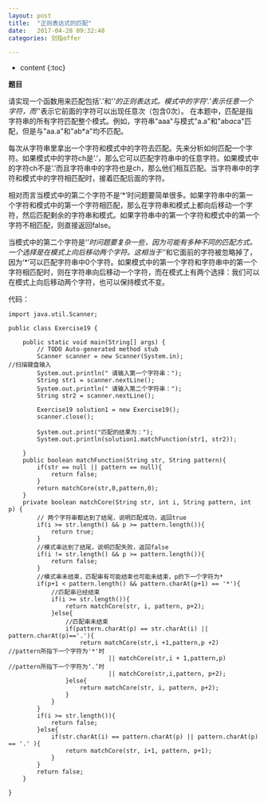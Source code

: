 ```yaml
---
layout: post
title:  "正则表达式的匹配"
date:   2017-04-28 09:32:48
categories: 剑指offer

---
```


* content
{:toc}

**题目**

请实现一个函数用来匹配包括'.'和'*'的正则表达式。模式中的字符'.'表示任意一个字符，而'*'表示它前面的字符可以出现任意次（包含0次）。 在本题中，匹配是指字符串的所有字符匹配整个模式。例如，字符串"aaa"与模式"a.a"和"ab*ac*a"匹配，但是与"aa.a"和"ab*a"均不匹配。

每次从字符串里拿出一个字符和模式中的字符去匹配。先来分析如何匹配一个字符。如果模式中的字符ch是‘.’，那么它可以匹配字符串中的任意字符。如果模式中的字符ch不是’.’而且字符串中的字符也是ch，那么他们相互匹配。当字符串中的字符和模式中的字符相匹配时，接着匹配后面的字符。

相对而言当模式中的第二个字符不是‘*’时问题要简单很多。如果字符串中的第一个字符和模式中的第一个字符相匹配，那么在字符串和模式上都向后移动一个字符，然后匹配剩余的字符串和模式。如果字符串中的第一个字符和模式中的第一个字符不相匹配，则直接返回false。

当模式中的第二个字符是‘*’时问题要复杂一些，因为可能有多种不同的匹配方式。一个选择是在模式上向后移动两个字符。这相当于‘*’和它面前的字符被忽略掉了，因为‘*’可以匹配字符串中0个字符。如果模式中的第一个字符和字符串中的第一个字符相匹配时，则在字符串向后移动一个字符，而在模式上有两个选择：我们可以在模式上向后移动两个字符，也可以保持模式不变。

代码：

	import java.util.Scanner;

	public class Exercise19 {

		public static void main(String[] args) {
			// TODO Auto-generated method stub
			Scanner scanner = new Scanner(System.in);                       //扫描键盘输入  
			System.out.println(" 请输入第一个字符串：");  
			String str1 = scanner.nextLine();             
			System.out.println(" 请输入第二个字符串：");  
			String str2 = scanner.nextLine();  
			  
			Exercise19 solution1 = new Exercise19();  
			scanner.close();  
			  
			System.out.print("匹配的结果为：");  
			System.out.println(solution1.matchFunction(str1, str2));  

		}
		public boolean matchFunction(String str, String pattern){
			if(str == null || pattern == null){
				return false;
			}
			return matchCore(str,0,pattern,0);		
		}
		private boolean matchCore(String str, int i, String pattern, int p) {
			// 两个字符串都达到了结尾，说明匹配成功，返回true
			if(i >= str.length() && p >= pattern.length()){
				return true;
			}
			//模式串达到了结尾，说明匹配失败，返回false
			if(i != str.length() && p >= pattern.length()){
				return false;
			}
			//模式串未结束，匹配串有可能结束也可能未结束，p的下一个字符为*
			if(p+1 < pattern.length() && pattern.charAt(p+1) == '*'){
				//匹配串已经结束
				if(i >= str.length()){
					return matchCore(str, i, pattern, p+2);
				}else{
					//匹配串未结束
					if(pattern.charAt(p) == str.charAt(i) || pattern.charAt(p)=='.'){
						return matchCore(str,i +1,pattern,p +2)          //pattern所指下一个字符为'*'时  
								|| matchCore(str,i + 1,pattern,p)         //pattern所指下一个字符为‘.’时  
								|| matchCore(str,i,pattern, p+2);  
					}else{
						return matchCore(str, i, pattern, p+2);
					}
				}
			}
			if(i >= str.length()){
				return false;
			}else{
				if(str.charAt(i) == pattern.charAt(p) || pattern.charAt(p) == '.' ){
					return matchCore(str, i+1, pattern, p+1);
				}
			}
			return false;
		}
		
	}
